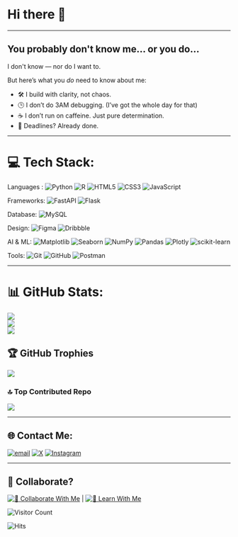 # Hi there 👋
---
## You probably don't know me... or you do...
I don't know — nor do I want to.

But here’s what you *do* need to know about me:

- 🛠️ I build with clarity, not chaos.  <!-- 🔇 I thrive in silence — group chats can wait. -->
- 🕒 I don’t do 3AM debugging. (I’ve got the whole day for that)
- ☕ I don’t run on caffeine. Just pure determination.
- 🎯 Deadlines? Already done. <!-- (While you were tweeting about hustle). -->

---
# 💻 Tech Stack:

Languages : ![Python](https://img.shields.io/badge/python-3670A0?style=plastic&logo=python&logoColor=ffdd54) ![R](https://img.shields.io/badge/r-%23276DC3.svg?style=plastic&logo=r&logoColor=white)   <!--![C++](https://img.shields.io/badge/c++-%2300599C.svg?style=plastic&logo=c%2B%2B&logoColor=white) ![C#](https://img.shields.io/badge/c%23-%23239120.svg?style=plastic&logo=csharp&logoColor=white)-->  ![HTML5](https://img.shields.io/badge/html5-%23E34F26.svg?style=plastic&logo=html5&logoColor=white) ![CSS3](https://img.shields.io/badge/css3-%231572B6.svg?style=plastic&logo=css3&logoColor=white) ![JavaScript](https://img.shields.io/badge/javascript-%23323330.svg?style=plastic&logo=javascript&logoColor=%23F7DF1E) 

Frameworks: ![FastAPI](https://img.shields.io/badge/FastAPI-005571?style=plastic&logo=fastapi) ![Flask](https://img.shields.io/badge/flask-%23000.svg?style=plastic&logo=flask&logoColor=white) <!-- ![React](https://img.shields.io/badge/react-%2320232a.svg?style=plastic&logo=react&logoColor=%2361DAFB) ![Vite](https://img.shields.io/badge/vite-%23646CFF.svg?style=plastic&logo=vite&logoColor=white) -->

Database: ![MySQL](https://img.shields.io/badge/mysql-4479A1.svg?style=plastic&logo=mysql&logoColor=white) <!-- ![MongoDB](https://img.shields.io/badge/MongoDB-%234ea94b.svg?style=plastic&logo=mongodb&logoColor=white) -->

Design: ![Figma](https://img.shields.io/badge/figma-%23F24E1E.svg?style=plastic&logo=figma&logoColor=white) ![Dribbble](https://img.shields.io/badge/Dribbble-EA4C89?style=plastic&logo=dribbble&logoColor=white)
<!-- ![Inkscape](https://img.shields.io/badge/Inkscape-e0e0e0?style=plastic&logo=inkscape&logoColor=080A13) ![Sketch Up](https://img.shields.io/badge/SketchUp-005F9E?style=plastic&logo=sketchup&logoColor=white) ![Canva](https://img.shields.io/badge/Canva-%2300C4CC.svg?style=plastic&logo=Canva&logoColor=white)  -->

AI & ML: ![Matplotlib](https://img.shields.io/badge/Matplotlib-%23ffffff.svg?style=plastic&logo=Matplotlib&logoColor=black) ![Seaborn](https://img.shields.io/badge/Seaborn-%CE389C.svg?style=plastic&logo=&logoColor=purple)  ![NumPy](https://img.shields.io/badge/numpy-%23013243.svg?style=plastic&logo=numpy&logoColor=white) ![Pandas](https://img.shields.io/badge/pandas-%23150458.svg?style=plastic&logo=pandas&logoColor=white) ![Plotly](https://img.shields.io/badge/Plotly-%233F4F75.svg?style=plastic&logo=plotly&logoColor=white) ![scikit-learn](https://img.shields.io/badge/scikit--learn-%23F7931E.svg?style=plastic&logo=scikit-learn&logoColor=white) <!-- ![PyTorch](https://img.shields.io/badge/PyTorch-%23EE4C2C.svg?style=plastic&logo=PyTorch&logoColor=white) ![TensorFlow](https://img.shields.io/badge/TensorFlow-%23FF6F00.svg?style=plastic&logo=TensorFlow&logoColor=white)  -->

Tools: ![Git](https://img.shields.io/badge/git-%23F05033.svg?style=plastic&logo=git&logoColor=white) ![GitHub](https://img.shields.io/badge/github-%23121011.svg?style=plastic&logo=github&logoColor=white) ![Postman](https://img.shields.io/badge/Postman-FF6C37?style=plastic&logo=postman&logoColor=white) 

---
# 📊 GitHub Stats:
![](https://github-readme-stats.vercel.app/api?username=archangel2006&theme=catppuccin_latte&hide_border=false&include_all_commits=true&count_private=true)<br/>
![](https://nirzak-streak-stats.vercel.app/?user=archangel2006&theme=catppuccin_latte&hide_border=false)<br/>
![](https://github-readme-stats.vercel.app/api/top-langs/?username=archangel2006&theme=catppuccin_latte&hide_border=false&include_all_commits=true&count_private=true&layout=compact)

## 🏆 GitHub Trophies
![](https://github-profile-trophy.vercel.app/?username=archangel2006&theme=catppuccin_latte&no-frame=true&no-bg=false&margin-w=5&row=1)

### 🔝 Top Contributed Repo
![](https://github-contributor-stats.vercel.app/api?username=archangel2006&limit=5&theme=catppuccin_latte&combine_all_yearly_contributions=true)

---
## 🌐 Contact Me:
 [![email](https://img.shields.io/badge/Email-D14836?logo=gmail&logoColor=white)](mailto:26.archangel@gmail.com) 
 [![X](https://img.shields.io/badge/X-black.svg?logo=X&logoColor=white)](https://x.com/26_archangel)  [![Instagram](https://img.shields.io/badge/Instagram-%23E4405F.svg?logo=Instagram&logoColor=white)](https://instagram.com/26.archangel)


---
## 🤝 Collaborate?

[![💬 Collaborate With Me](https://img.shields.io/badge/💬_Collaborate_With_Me-blue?style=for-the-badge)](./Collaborate.md) | [![📘 Learn With Me](https://img.shields.io/badge/📘_Learn_With_Me-4CAF50?style=for-the-badge)](./LearnWithMe.md)

![Visitor Count](https://visitor-badge.laobi.icu/badge?page_id=archangel2006)

![Hits](https://hits.sh/github.com/archangel2006.svg?style=flat-square)

 
